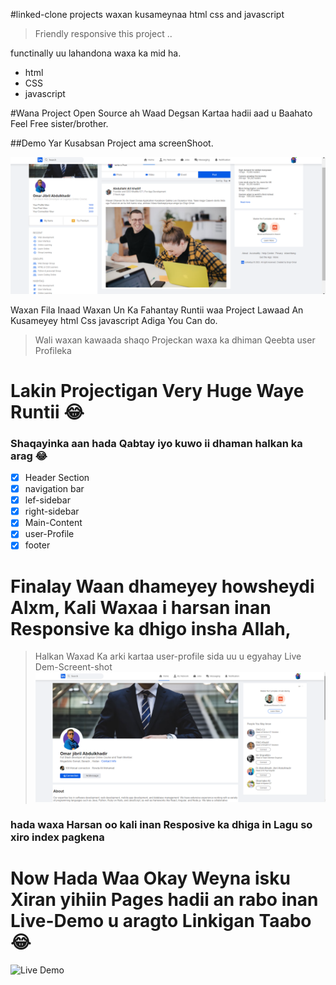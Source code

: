 #linked-clone projects waxan kusameynaa html css and javascript

>Friendly responsive this project ..

functinally uu lahandona waxa ka mid ha.


* html
* CSS
* javascript
  
#Wana Project Open Source ah Waad Degsan Kartaa hadii aad u Baahato Feel Free sister/brother.

##Demo Yar Kusabsan Project ama screenShoot.

![Demo Our Project](images/DemOurProject.png)

<p>Waxan Fila Inaad Waxan Un Ka Fahantay Runtii waa Project Lawaad An Kusameyey html Css javascript Adiga You Can do. </p>

>Wali waxan kawaada shaqo Projeckan waxa ka dhiman Qeebta user Profileka

# Lakin Projectigan Very Huge Waye Runtii :joy:

### Shaqayinka aan hada Qabtay iyo kuwo ii dhaman halkan ka arag :joy:



- [x] Header Section
- [x] navigation bar 
- [x] lef-sidebar
- [x] right-sidebar
- [x] Main-Content
- [x] user-Profile
- [x] footer

# Finalay Waan dhameyey howsheydi Alxm, Kali Waxaa i harsan inan Responsive ka dhigo insha Allah,

>Halkan Waxad Ka arki kartaa user-profile sida uu u egyahay Live Dem-Screent-shot
![Screent Shoot](/images/Screents.png)

### hada waxa Harsan oo kali inan Resposive ka dhiga in Lagu so xiro index pagkena

# Now Hada Waa Okay Weyna isku Xiran yihiin Pages hadii an rabo inan Live-Demo u aragto Linkigan Taabo :joy:

![Live Demo](https://linked-clone12.vercel.app/#)



